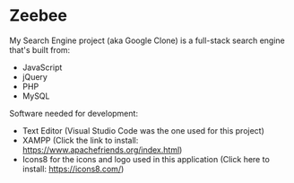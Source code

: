 # Zeebee

My Search Engine project (aka Google Clone) is a full-stack search engine that's built from:

- JavaScript
- jQuery
- PHP
- MySQL

Software needed for development:

- Text Editor (Visual Studio Code was the one used for this project)
- XAMPP (Click the link to install: https://www.apachefriends.org/index.html)
- Icons8 for the icons and logo used in this application (Click here to install: https://icons8.com/)
